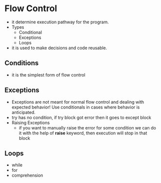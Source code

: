 # Flow Control

- it determine execution pathway for the program.
- Types
  - Conditional
  - Exceptions
  - Loops
- it is used to make decisions and code reusable.

## Conditions

- it is the simplest form of flow control

## Exceptions

- Exceptions are not meant for normal flow control and dealing with expected behavior! Use conditionals in cases where behavior is anticipated.
- try has no condition, if try block got error then it goes to except block
- Raising Exceptions
  - if you want to manually raise the error for some condition we can do it with the help of **raise** keyword, then execution will stop in that block

## Loops

- while
- for
- comprehension
